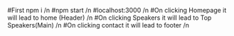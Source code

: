 #First npm i /n
#npm start /n 
#localhost:3000 /n
#On clicking Homepage it will lead to home (Header) /n
#On clicking Speakers it will lead to Top Speakers(Main) /n
#On clicking contact it will lead to footer  /n

